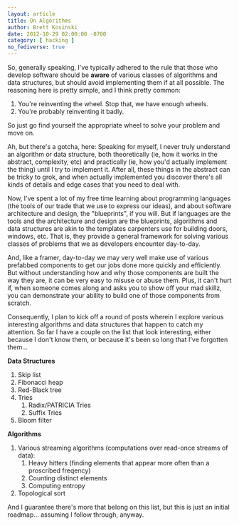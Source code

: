 ```yaml
---
layout: article
title: On Algorithms
author: Brett Kosinski
date: 2012-10-29 02:00:00 -0700
category: [ hacking ]
no_fediverse: true
---
```


So, generally speaking, I've typically adhered to the rule that those who develop software should be **aware** of various classes of algorithms and data structures, but should avoid implementing them if at all possible.  The reasoning here is pretty simple, and I think pretty common: 

1. You're reinventing the wheel.  Stop that, we have enough wheels.
2. You're probably reinventing it badly.

So just go find yourself the appropriate wheel to solve your problem and move on.

Ah, but there's a gotcha, here:  Speaking for myself, I never truly understand an algorithm or data structure, both theoretically (ie, how it works in the abstract, complexity, etc) and practically (ie, how you'd actually implement the thing) until I try to implement it.  After all, these things in the abstract can be tricky to grok, and when actually implemented you discover there's all kinds of details and edge cases that you need to deal with.

Now, I've spent a lot of my free time learning about programming languages (the tools of our trade that we use to express our ideas), and about software architecture and design, the "blueprints", if you will.  But if languages are the tools and the architecture and design are the blueprints, algorithms and data structures are akin to the templates carpenters use for building doors, windows, etc.  That is, they provide a general framework for solving various classes of problems that we as developers encounter day-to-day.

And, like a framer, day-to-day we may very well make use of various prefabbed components to get our jobs done more quickly and efficiently.  But without understanding how and why those components are built the way they are, it can be very easy to misuse or abuse them.  Plus, it can't hurt if, when someone comes along and asks you to show off your mad skillz, you can demonstrate your ability to build one of those components from scratch.

Consequently, I plan to kick off a round of posts wherein I explore various interesting algorithms and data structures that happen to catch my attention.  So far I have a couple on the list that look interesting, either because I don't know them, or because it's been so long that I've forgotten them...

**Data Structures**

1. Skip list
2. Fibonacci heap
3. Red-Black tree
4. Tries
   1. Radix/PATRICIA Tries
   2. Suffix Tries
1. Bloom filter

**Algorithms**

1. Various streaming algorithms (computations over read-once streams of data):
   1. Heavy hitters (finding elements that appear more often than a proscribed freqency)
   2. Counting distinct elements
   3. Computing entropy
1. Topological sort

And I guarantee there's more that belong on this list, but this is just an initial roadmap... assuming I follow through, anyway.


